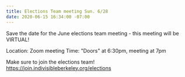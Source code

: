 ```yaml
---
title: Elections Team meeting Sun. 6/28
date: 2020-06-15 16:34:00 -07:00
---
```


Save the date for the June elections team meeting - this meeting will be VIRTUAL!

Location: Zoom meeting 
Time: "Doors" at 6:30pm, meeting at 7pm

Make sure to join the elections team!
https://join.indivisibleberkeley.org/elections